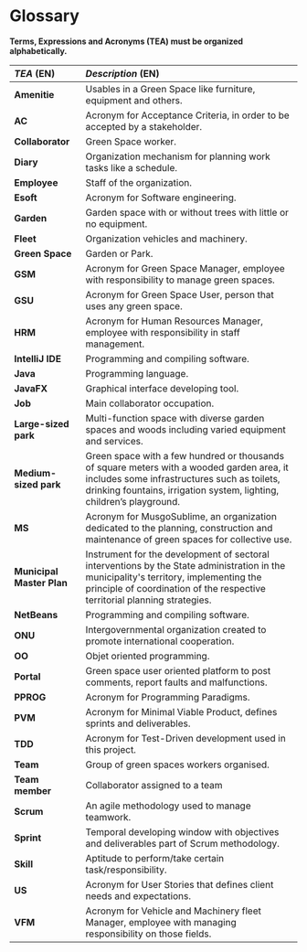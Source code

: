 # Glossary

**Terms, Expressions and Acronyms (TEA) must be organized alphabetically.**


| **_TEA_** (EN)            | **_Description_** (EN)                                                                                                                                                                                              |                                       
|:--------------------------|:--------------------------------------------------------------------------------------------------------------------------------------------------------------------------------------------------------------------|
| **Amenitie**              | Usables in a Green Space like furniture, equipment and others.                                                                                                                                                      |
| **AC**                    | Acronym for Acceptance Criteria, in order to be accepted by a stakeholder.                                                                                                                                          |
| **Collaborator**          | Green Space worker.                                                                                                                                                                                                 |
| **Diary**                 | Organization mechanism for planning work tasks like a schedule.                                                                                                                                                     |
| **Employee**              | Staff of the organization.                                                                                                                                                                                          |
| **Esoft**                 | Acronym for Software engineering.                                                                                                                                                                                   |                                                                                                                                                                                            |
| **Garden**                | Garden space with or without trees with little or no equipment.                                                                                                                                                     |
| **Fleet**                 | Organization vehicles and machinery.                                                                                                                                                                                |
| **Green Space**           | Garden or Park.                                                                                                                                                                                                     |
| **GSM**                   | Acronym for Green Space Manager, employee with responsibility to manage green spaces.                                                                                                                               |
| **GSU**                   | Acronym for Green Space User, person that uses any green space.                                                                                                                                                     |
| **HRM**                   | Acronym for Human Resources Manager, employee with responsibility in staff management.                                                                                                                              |
| **IntelliJ IDE**          | Programming and compiling software.                                                                                                                                                                                 |
| **Java**                  | Programming language.                                                                                                                                                                                               |
| **JavaFX**                | Graphical interface developing tool.                                                                                                                                                                                |
| **Job**                   | Main collaborator occupation.                                                                                                                                                                                       |
| **Large-sized park**      | Multi-function space with diverse garden spaces and woods including varied equipment and services.                                                                                                                                                                                                                                                                                   |
| **Medium-sized park**     | Green space with a few hundred or thousands of square meters with a wooded garden area, it includes some infrastructures such as toilets, drinking fountains, irrigation system, lighting, children’s playground.   |
| **MS**                    | Acronym for MusgoSublime, an organization dedicated to the planning, construction and maintenance of green spaces for collective use.                                                                               |
| **Municipal Master Plan** | Instrument for the development of sectoral interventions by the State administration in the municipality's territory, implementing the principle of coordination of the respective territorial planning strategies. |
| **NetBeans**              | Programming and compiling software.                                                                                                                                                                                 |
| **ONU**                   | Intergovernmental organization created to promote international cooperation.                                                                                                                                        |
| **OO**                    | Objet oriented programming.                                                                                                                                                                                         |
| **Portal**                | Green space user oriented platform to post comments, report faults and malfunctions.                                                                                                                                |
| **PPROG**                 | Acronym for Programming Paradigms.                                                                                                                                                                                  |
| **PVM**                   | Acronym for Minimal Viable Product, defines sprints and deliverables.                                                                                                                                               |
| **TDD**                   | Acronym for Test-Driven development used in this project.                                                                                                                                                           |
| **Team**                  | Group of green spaces workers organised.                                                                                                                                                                            | 
| **Team member**           | Collaborator assigned to a team                                                                                                                                                                                     |
| **Scrum**                 | An agile methodology used to manage teamwork.                                                                                                                                                                       |
| **Sprint**                | Temporal developing window with objectives and deliverables part of Scrum methodology.                                                                                                                              |
| **Skill**                 | Aptitude to perform/take certain task/responsibility.                                                                                                                                                               |
| **US**                    | Acronym for User Stories that defines client needs and expectations.                                                                                                                                                |
| **VFM**                   | Acronym for Vehicle and Machinery fleet Manager, employee with managing responsibility on those fields.                                                                                                             |                                                                                                                      |






